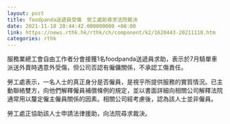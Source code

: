 ```yaml
---
layout: post
title: foodpanda送遞員受傷　勞工處助尋求法院裁決
date: 2021-11-18 20:44:42.000000000 +08:00
link: https://news.rthk.hk/rthk/ch/component/k2/1620443-20211118.htm
categories: rthk
---
```


服務業總工會自由工作者分會接獲1名foodpanda送遞員求助，表示於7月騎單車派送外賣時遇意外受傷，但公司否認有僱傭關係，不承認工傷責任。

勞工處表示，一名人士的真正身分是否僱員，是視乎所提供服務的實質情況。已主動聯絡雙方，向他們解釋僱員補償條例的規定，並以書面詳細向相關公司解釋法院通常用以釐定僱主僱員關係的因素。相關公司經考慮後，認為該人士並非僱員。

勞工處正協助該人士申請法律援助，向法院尋求裁決。
